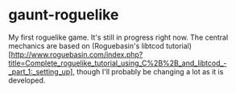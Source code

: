 # gaunt-roguelike
My first roguelike game. It's still in progress right now. 
The central mechanics are based on (Roguebasin's libtcod tutorial)[http://www.roguebasin.com/index.php?title=Complete_roguelike_tutorial_using_C%2B%2B_and_libtcod_-_part_1:_setting_up], though I'll probably be changing a lot as it is developed.
